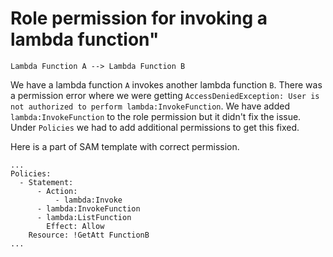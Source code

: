 # Role permission for invoking a lambda function"


```
Lambda Function A --> Lambda Function B
```

We have a lambda function `A` invokes another lambda function `B`. There was a permission error where we were getting
`AccessDeniedException: User is not authorized to perform lambda:InvokeFunction`. We have added `lambda:InvokeFunction` to the role permission but
it didn't fix the issue. Under `Policies` we had to add additional permissions to get this fixed.

Here is a part of SAM template with correct permission.
```
...
Policies:
  - Statement:
      - Action:
          - lambda:Invoke
	  - lambda:InvokeFunction
	  - lambda:ListFunction
        Effect: Allow
	Resource: !GetAtt FunctionB
...
```
